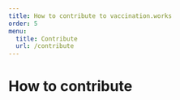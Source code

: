 ```yaml
---
title: How to contribute to vaccination.works
order: 5
menu:
  title: Contribute
  url: /contribute
---
```


# How to contribute


